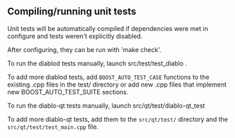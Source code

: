 Compiling/running unit tests
------------------------------------

Unit tests will be automatically compiled if dependencies were met in configure
and tests weren't explicitly disabled.

After configuring, they can be run with 'make check'.

To run the diablod tests manually, launch src/test/test_diablo .

To add more diablod tests, add `BOOST_AUTO_TEST_CASE` functions to the existing
.cpp files in the test/ directory or add new .cpp files that
implement new BOOST_AUTO_TEST_SUITE sections.

To run the diablo-qt tests manually, launch src/qt/test/diablo-qt_test

To add more diablo-qt tests, add them to the `src/qt/test/` directory and
the `src/qt/test/test_main.cpp` file.
